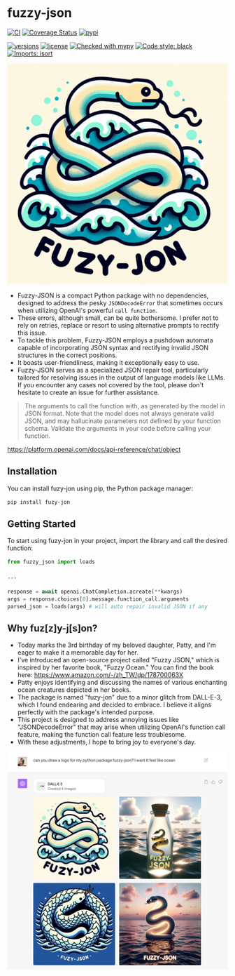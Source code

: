 # fuzzy-json
[![CI](https://github.com/livingbio/fuzzy-json/workflows/python-unittest/badge.svg?branch=main)](https://github.com/livingbio/fuzzy-json/actions?query=workflow%3Apython-unittest++branch%3Amain++)
[![Coverage Status](https://coveralls.io/repos/github/livingbio/fuzzy-json/badge.svg?branch=main)](https://coveralls.io/github/livingbio/gpt-fn?branch=main)
[![pypi](https://img.shields.io/pypi/v/fuzy-jon.svg)](https://pypi.python.org/pypi/fuzy-jon)
<!-- [![downloads](https://pepy.tech/badge/fuzy-jon/month)](https://pepy.tech/project/fuzy-jon) -->
[![versions](https://img.shields.io/pypi/pyversions/fuzy-jon.svg)](https://github.com/livingbio/fuzy-jon)
[![license](https://img.shields.io/github/license/livingbio/fuzzy-json.svg)](https://github.com/livingbio/fuzzy-json/blob/main/LICENSE)
[![Checked with mypy](https://www.mypy-lang.org/static/mypy_badge.svg)](https://mypy-lang.org/)
[![Code style: black](https://img.shields.io/badge/code%20style-black-000000.svg)](https://github.com/psf/black)
[![Imports: isort](https://img.shields.io/badge/%20imports-isort-%231674b1?style=flat&labelColor=ef8336)](https://pycqa.github.io/isort/)


![logo](./static/276545475-2f7178c0-70d9-4ebd-8ca2-b6a317062944.png)

- Fuzzy-JSON is a compact Python package with no dependencies, designed to address the pesky `JSONDecodeError` that sometimes occurs when utilizing OpenAI's powerful `call function`.
- These errors, although small, can be quite bothersome. I prefer not to rely on retries, replace or resort to using alternative prompts to rectify this issue.
- To tackle this problem, Fuzzy-JSON employs a pushdown automata capable of incorporating JSON syntax and rectifying invalid JSON structures in the correct positions.
- It boasts user-friendliness, making it exceptionally easy to use.
- Fuzzy-JSON serves as a specialized JSON repair tool, particularly tailored for resolving issues in the output of language models like LLMs. If you encounter any cases not covered by the tool, please don't hesitate to create an issue for further assistance.

> The arguments to call the function with, as generated by the model in JSON format. Note that the model does not always generate valid JSON, and may hallucinate parameters not defined by your function schema. Validate the arguments in your code before calling your function.

https://platform.openai.com/docs/api-reference/chat/object


## Installation

You can install fuzy-jon using pip, the Python package manager:

```bash
pip install fuzy-jon
```

## Getting Started

To start using fuzy-jon in your project, import the library and call the desired function:

```python
from fuzzy_json import loads 

...

response = await openai.ChatCompletion.acreate(**kwargs)
args = response.choices[0].message.function_call.arguments
parsed_json = loads(args) # will auto repair invalid JSON if any
```

## Why fuz[z]y-j[s]on?

- Today marks the 3rd birthday of my beloved daughter, Patty, and I'm eager to make it a memorable day for her.
- I've introduced an open-source project called "Fuzzy JSON," which is inspired by her favorite book, "Fuzzy Ocean." You can find the book here: https://www.amazon.com/-/zh_TW/dp/178700063X
- Patty enjoys identifying and discussing the names of various enchanting ocean creatures depicted in her books.
- The package is named "fuzy-jon" due to a minor glitch from DALL-E-3, which I found endearing and decided to embrace. I believe it aligns perfectly with the package's intended purpose.
- This project is designed to address annoying issues like "JSONDecodeError" that may arise when utilizing OpenAI's function call feature, making the function call feature less troublesome.
- With these adjustments, I hope to bring joy to everyone's day.

![fuzy-jon](./static/393729620_10228059130956650_7731223954878062302_n.jpg)